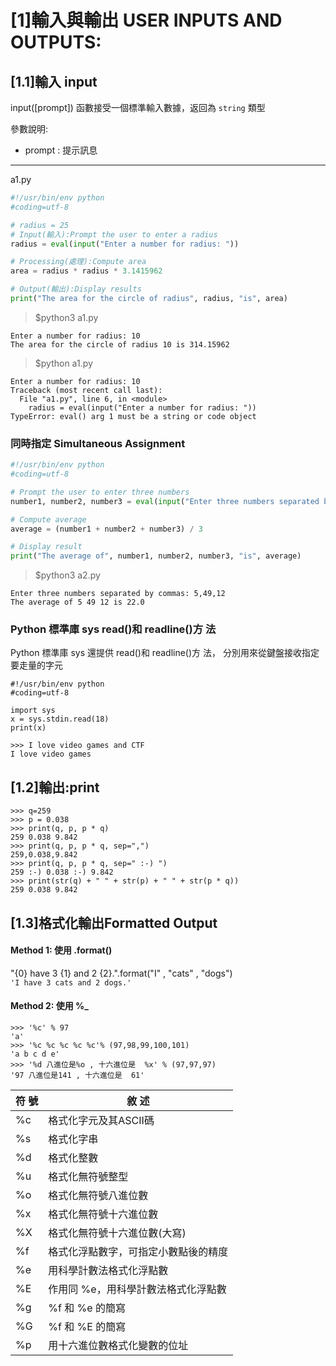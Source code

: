 # [1]輸入與輸出 USER INPUTS AND OUTPUTS:

## [1.1]輸入 input
  
input([prompt]) 函數接受一個標準輸入數據，返回為 `string` 類型  

參數說明:
* prompt : 提示訊息

---
a1.py
```python
#!/usr/bin/env python
#coding=utf-8

# radius = 25 
# Input(輸入):Prompt the user to enter a radius
radius = eval(input("Enter a number for radius: "))

# Processing(處理):Compute area
area = radius * radius * 3.1415962

# Output(輸出):Display results
print("The area for the circle of radius", radius, "is", area)
```

> $python3 a1.py
```
Enter a number for radius: 10
The area for the circle of radius 10 is 314.15962
```

> $python a1.py
```
Enter a number for radius: 10
Traceback (most recent call last):
  File "a1.py", line 6, in <module>
    radius = eval(input("Enter a number for radius: "))
TypeError: eval() arg 1 must be a string or code object
```

### 同時指定 Simultaneous Assignment

```python
#!/usr/bin/env python
#coding=utf-8

# Prompt the user to enter three numbers
number1, number2, number3 = eval(input("Enter three numbers separated by commas: "))

# Compute average
average = (number1 + number2 + number3) / 3

# Display result
print("The average of", number1, number2, number3, "is", average)
```

> $python3 a2.py
```
Enter three numbers separated by commas: 5,49,12
The average of 5 49 12 is 22.0
```

### Python 標準庫 sys read()和 readline()方 法
Python 標準庫 sys 還提供 read()和 readline()方 法， 分別用來從鍵盤接收指定要走量的字元

```python3
#!/usr/bin/env python
#coding=utf-8

import sys
x = sys.stdin.read(18) 
print(x)
```

```
>>> I love video games and CTF  
I love video games
```

## [1.2]輸出:print

```
>>> q=259
>>> p = 0.038
>>> print(q, p, p * q)
259 0.038 9.842
>>> print(q, p, p * q, sep=",")
259,0.038,9.842
>>> print(q, p, p * q, sep=" :-) ")
259 :-) 0.038 :-) 9.842
>>> print(str(q) + " " + str(p) + " " + str(p * q))
259 0.038 9.842
```

## [1.3]格式化輸出Formatted Output

#### Method 1: 使用 .format()

"{0} have 3 {1} and 2 {2}.".format("I" , "cats" , "dogs")  
`'I have 3 cats and 2 dogs.'`

#### Method 2: 使用 %_

```
>>> '%c' % 97
'a'
>>> '%c %c %c %c %c'% (97,98,99,100,101)
'a b c d e'
>>> '%d 八進位是%o , 十六進位是  %x' % (97,97,97)
'97 八進位是141 , 十六進位是  61'
```


|符 號|敘 述|
|-------|-------|
|    %c	|格式化字元及其ASCII碼|
|    %s	|格式化字串|
|    %d	|格式化整數|
|    %u	|格式化無符號整型|
|    %o	|格式化無符號八進位數|
|    %x	|格式化無符號十六進位數|
|    %X	|格式化無符號十六進位數(大寫)|
|    %f	|格式化浮點數字，可指定小數點後的精度|
|    %e	|用科學計數法格式化浮點數|
|    %E	|作用同 %e，用科學計數法格式化浮點數|
|    %g	|%f 和 %e 的簡寫|
|    %G	|%f 和 %E 的簡寫|
|    %p	|用十六進位數格式化變數的位址|
